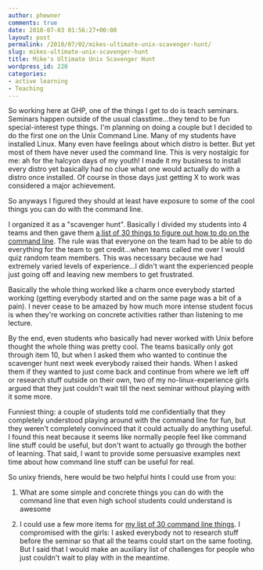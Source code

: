 ```yaml
---
author: phewner
comments: true
date: 2010-07-03 01:56:27+00:00
layout: post
permalink: /2010/07/02/mikes-ultimate-unix-scavenger-hunt/
slug: mikes-ultimate-unix-scavenger-hunt
title: Mike's Ultimate Unix Scavenger Hunt
wordpress_id: 220
categories:
- active learning
- Teaching
---
```


So working here at GHP, one of the things I get to do is teach seminars.  Seminars happen outside of the usual classtime...they tend to be fun special-interest type things.  I'm planning on doing a couple but I decided to do the first one on the Unix Command Line.  Many of my students have installed Linux.  Many even have feelings about which distro is better.   But yet most of them have never used the command line.  This is very nostalgic for me: ah for the halcyon days of my youth!  I made it my business to install every distro yet basically had no clue what one would actually do with a distro once installed.  Of course in those days just getting X to work was considered a major achievement.

So anyways I figured they should at least have exposure to some of the cool things you can do with the command line.

I organized it as a "scavenger hunt".  Basically I divided my students into 4 teams and then gave them [a list of 30 things to figure out how to do on the command line](http://docs.google.com/document/pub?id=1vkkDIDsGTmXpFmjVkf6HgSSvyVuzk-95UptxrMPLSs4).  The rule was that everyone on the team had to be able to do everything for the team to get credit...when teams called me over I would quiz random team members.  This was necessary because we had extremely varied levels of experience...I didn't want the experienced people just going off and leaving new members to get frustrated.

Basically the whole thing worked like a charm once everybody started working (getting everybody started and on the same page was a bit of a pain).  I never cease to be amazed by how much more intense student focus is when they're working on concrete activities rather than listening to me lecture.

By the end, even students who basically had never worked with Unix before thought the whole thing was pretty cool.  The teams basically only got through item 10, but when I asked them who wanted to continue the scavenger hunt next week everybody raised their hands.  When I asked them if they wanted to just come back and continue from where we left off or research stuff outside on their own, two of my no-linux-experience girls argued that they just couldn't wait till the next seminar without playing with it some more.

Funniest thing: a couple of students told me confidentially that they completely understood playing around with the command line for fun, but they weren't completely convinced that it could actually do anything useful.  I found this neat because it seems like normally people feel like command line stuff could be useful, but don't want to actually go through the bother of learning.  That said, I want to provide some persuasive examples next time about how command line stuff can be useful for real.

So unixy friends, here would be two helpful hints I could use from you:



	
  1. What are some simple and concrete things you can do with the command line that even high school students could understand is awesome

	
  2. I could use a few more items for [my list of 30 command line things](http://docs.google.com/document/pub?id=1vkkDIDsGTmXpFmjVkf6HgSSvyVuzk-95UptxrMPLSs4).  I compromised with the girls: I asked everybody not to research stuff before the seminar so that all the teams could start on the same footing.  But I said that I would make an auxiliary list of challenges for people who just couldn't wait to play with in the meantime.




